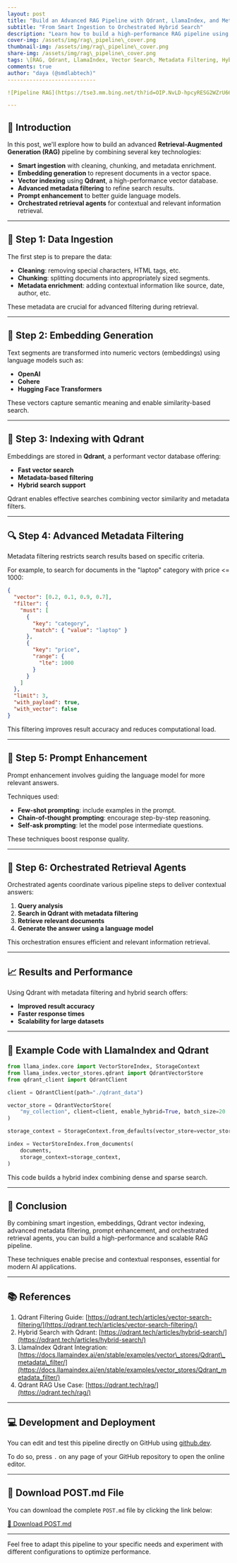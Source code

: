 ```yaml
---
layout: post
title: "Build an Advanced RAG Pipeline with Qdrant, LlamaIndex, and Metadata Filtering"
subtitle: "From Smart Ingestion to Orchestrated Hybrid Search"
description: "Learn how to build a high-performance RAG pipeline using smart ingestion, embeddings, Qdrant vector indexing, advanced metadata filtering, prompt enhancement, and orchestrated retrieval agents."
cover-img: /assets/img/rag\_pipeline\_cover.png
thumbnail-img: /assets/img/rag\_pipeline\_cover.png
share-img: /assets/img/rag\_pipeline\_cover.png
tags: \[RAG, Qdrant, LlamaIndex, Vector Search, Metadata Filtering, Hybrid Search, LangChain]
comments: true
author: "daya (@smdlabtech)"
----------------------------

![Pipeline RAG](https://tse3.mm.bing.net/th?id=OIP.NvLD-hpcyRESG2WZrU66PQHaDt\&pid=Api)

---
```


## 🚀 Introduction

In this post, we'll explore how to build an advanced **Retrieval-Augmented Generation (RAG)** pipeline by combining several key technologies:

* **Smart ingestion** with cleaning, chunking, and metadata enrichment.
* **Embedding generation** to represent documents in a vector space.
* **Vector indexing** using **Qdrant**, a high-performance vector database.
* **Advanced metadata filtering** to refine search results.
* **Prompt enhancement** to better guide language models.
* **Orchestrated retrieval agents** for contextual and relevant information retrieval.

---

## 🧹 Step 1: Data Ingestion

The first step is to prepare the data:

* **Cleaning**: removing special characters, HTML tags, etc.
* **Chunking**: splitting documents into appropriately sized segments.
* **Metadata enrichment**: adding contextual information like source, date, author, etc.

These metadata are crucial for advanced filtering during retrieval.

---

## 🧠 Step 2: Embedding Generation

Text segments are transformed into numeric vectors (embeddings) using language models such as:

* **OpenAI**
* **Cohere**
* **Hugging Face Transformers**

These vectors capture semantic meaning and enable similarity-based search.

---

## 📃 Step 3: Indexing with Qdrant

Embeddings are stored in **Qdrant**, a performant vector database offering:

* **Fast vector search**
* **Metadata-based filtering**
* **Hybrid search support**

Qdrant enables effective searches combining vector similarity and metadata filters.

---

## 🔍 Step 4: Advanced Metadata Filtering

Metadata filtering restricts search results based on specific criteria.

For example, to search for documents in the "laptop" category with price <= 1000:

```json
{
  "vector": [0.2, 0.1, 0.9, 0.7],
  "filter": {
    "must": [
      {
        "key": "category",
        "match": { "value": "laptop" }
      },
      {
        "key": "price",
        "range": {
          "lte": 1000
        }
      }
    ]
  },
  "limit": 3,
  "with_payload": true,
  "with_vector": false
}
```

This filtering improves result accuracy and reduces computational load.

---

## 🧪 Step 5: Prompt Enhancement

Prompt enhancement involves guiding the language model for more relevant answers.

Techniques used:

* **Few-shot prompting**: include examples in the prompt.
* **Chain-of-thought prompting**: encourage step-by-step reasoning.
* **Self-ask prompting**: let the model pose intermediate questions.

These techniques boost response quality.

---

## 🤖 Step 6: Orchestrated Retrieval Agents

Orchestrated agents coordinate various pipeline steps to deliver contextual answers:

1. **Query analysis**
2. **Search in Qdrant with metadata filtering**
3. **Retrieve relevant documents**
4. **Generate the answer using a language model**

This orchestration ensures efficient and relevant information retrieval.

---

## 📈 Results and Performance

Using Qdrant with metadata filtering and hybrid search offers:

* **Improved result accuracy**
* **Faster response times**
* **Scalability for large datasets**

---

## 🧹 Example Code with LlamaIndex and Qdrant

```python
from llama_index.core import VectorStoreIndex, StorageContext
from llama_index.vector_stores.qdrant import QdrantVectorStore
from qdrant_client import QdrantClient

client = QdrantClient(path="./qdrant_data")

vector_store = QdrantVectorStore(
    "my_collection", client=client, enable_hybrid=True, batch_size=20
)

storage_context = StorageContext.from_defaults(vector_store=vector_store)

index = VectorStoreIndex.from_documents(
    documents,
    storage_context=storage_context,
)
```

This code builds a hybrid index combining dense and sparse search.

---

## 🧹 Conclusion

By combining smart ingestion, embeddings, Qdrant vector indexing, advanced metadata filtering, prompt enhancement, and orchestrated retrieval agents, you can build a high-performance and scalable RAG pipeline.

These techniques enable precise and contextual responses, essential for modern AI applications.

---

## 📚 References

1. Qdrant Filtering Guide: [https://qdrant.tech/articles/vector-search-filtering/](https://qdrant.tech/articles/vector-search-filtering/)
2. Hybrid Search with Qdrant: [https://qdrant.tech/articles/hybrid-search/](https://qdrant.tech/articles/hybrid-search/)
3. LlamaIndex Qdrant Integration: [https://docs.llamaindex.ai/en/stable/examples/vector\_stores/Qdrant\_metadata\_filter/](https://docs.llamaindex.ai/en/stable/examples/vector_stores/Qdrant_metadata_filter/)
4. Qdrant RAG Use Case: [https://qdrant.tech/rag/](https://qdrant.tech/rag/)

---

## 💻 Development and Deployment

You can edit and test this pipeline directly on GitHub using [github.dev](https://github.dev).

To do so, press `.` on any page of your GitHub repository to open the online editor.

---

## 📅 Download POST.md File

You can download the complete `POST.md` file by clicking the link below:

[📄 Download POST.md](./POST.md)

---

Feel free to adapt this pipeline to your specific needs and experiment with different configurations to optimize performance.
